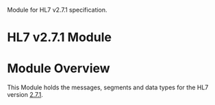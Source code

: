 Module for HL7 v2.7.1 specification.

# HL7 v2.7.1 Module
# Module Overview
This Module holds the messages, segments and data types for the HL7 version [2.7.1](https://www.hl7.org/implement/standards/).